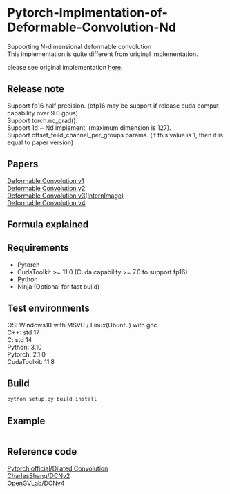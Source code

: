 # Pytorch-Implmentation-of-Deformable-Convolution-Nd   
Supporting N-dimensional deformable convolution    
This implementation is quite different from original implementation.   
   
please see original implementation [here](https://github.com/msracver/Deformable-ConvNets).   

## Release note  

Support fp16 half precision. (bfp16 may be support if release cuda comput capability over 9.0 gpus)  
Support torch.no_grad().  
Support 1d ~ Nd implement. (maximum dimension is 127).       
Support offset_feild_channel_per_groups params. (if this value is 1, then it is equal to paper version)  

## Papers   
[Deformable Convolution v1](https://arxiv.org/abs/1703.06211)   
[Deformable Convolution v2](https://arxiv.org/abs/1811.11168)   
[Deformable Convolution v3(InternImage)](https://arxiv.org/abs/2211.05778)   
[Deformable Convolution v4](https://arxiv.org/abs/2401.06197)   

## Formula explained  

## Requirements   
- Pytorch
- CudaToolkit >= 11.0 (Cuda capability >= 7.0 to support fp16)
- Python
- Ninja (Optional for fast build)
   
## Test environments   
OS: Windows10 with MSVC / Linux(Ubuntu) with gcc  
C++: std 17  
C: std 14  
Python: 3.10  
Pytorch: 2.1.0  
CudaToolkit: 11.8  
  
## Build
```python
python setup.py build install
```

## Example  
```
```
  
## Reference code   
[Pytorch official/Dilated Convolution](https://github.com/pytorch/pytorch/blob/main/aten/src/ATen/native/NaiveDilatedConvolution.cpp)  
[CharlesShang/DCNv2](https://github.com/CharlesShang/DCNv2)   
[OpenGVLab/DCNv4](https://github.com/OpenGVLab/DCNv4)   
